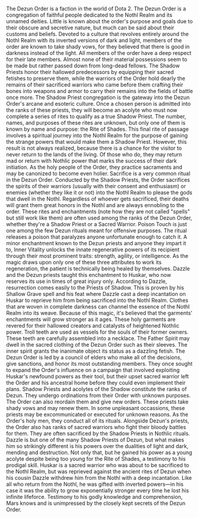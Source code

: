 The Dezun Order is a faction in the world of Dota 2.
The Dezun Order is a congregation of faithful people dedicated to the Nothl Realm and its unnamed deities. Little is known about the order's purpose and goals due to their obscure and secretive nature, but much can be said about their customs and beliefs.
Devoted to a culture that revolves entirely around the Nothl Realm with its inverted versions of dark and light, members of the order are known to take shady vows, for they believed that there is good in darkness instead of the light.
All members of the order have a deep respect for their late members. Almost none of their material possessions seem to be made but rather passed down from long-dead fellows. The Shadow Priests honor their hallowed predecessors by equipping their sacred fetishes to preserve them, while the warriors of the Order hold dearly the remains of their sacrificed warriors who came before them crafting their bones into weapons and armor to carry their remains into the fields of battle once more.
The Shadow Priest congregation is the gateway into the Dezun Order's arcane and esoteric culture. Once a chosen person is admitted into the ranks of these priests, they will become an acolyte who must now complete a series of rites to qualify as a true Shadow Priest. The number, names, and purposes of these rites are unknown, but only one of them is known by name and purpose: the Rite of Shades. This final rite of passage involves a spiritual journey into the Nothl Realm for the purpose of gaining the strange powers that would make them a Shadow Priest. However, this result is not always realized, because there is a chance for the visitor to never return to the lands of the living. Of those who do, they may return mad or return with Nothlic power that marks the success of their dark initiation. As the holy people of the Order, they practice sacraments and may be canonized to become even holier.
Sacrifice is a very common ritual in the Dezun Order. Conducted by the Shadow Priests, the Order sacrifices the spirits of their warriors (usually with their consent and enthusiasm) or enemies (whether they like it or not) into the Nothl Realm to please the gods that dwell in the Nothl. Regardless of whoever gets sacrificed, their deaths will grant them great honors in the Nothl and are always ennobling to the order.
These rites and enchantments (note how they are not called "spells" but still work like them) are often used among the ranks of the Dezun Order, whether they're a Shadow Priest or a Sacred Warrior.
Poison Touch is just one among the few Dezun rituals meant for offensive purposes. The ritual releases a poison that paralyzes anyone unfortunate enough to catch it.
A minor enchantment known to the Dezun priests and anyone they impart it to,  Inner Vitality unlocks the innate regenerative powers of its recipient through their most prominent traits: strength, agility, or intelligence. As the magic draws upon only one of these three attributes to work its regeneration, the patient is technically being healed by themselves. Dazzle and the Dezun priests taught this enchantment to Huskar, who now reserves its use in times of great injury only.
According to Dazzle, resurrection comes easily to the Priests of Shadow. This is proven by his  Shallow Grave spell and his feat where Dazzle cast a deep incantation on Huskar to reprieve him from being sacrificed into the Nothl Realm.
Clothes that are woven in complete darkness can channel the essence of the Nothl Realm into its weave. Because of this magic, it's believed that the garments' enchantments will grow stronger as it ages. These holy garments are revered for their hallowed creators and catalysts of heightened Nothlic power.
Troll teeth are used as vessels for the souls of their former owners. These teeth are carefully assembled into a necklace.
The Father Spirit may dwell in the sacred clothing of the Dezun Order such as their sleeves. The inner spirit grants the inanimate object its status as a dazzling fetish.
The Dezun Order is led by a council of elders who make all of the decisions, give sanctions, and honor its most outstanding members. They once sought to expand the Order's influence on a campaign that involved exploiting Huskar's newfound powers as their tool, but their upset sacred warrior left the Order and his ancestral home before they could even implement their plans.
Shadow Priests and acolytes of the Shadow constitute the ranks of Dezun. They undergo ordinations from their Order with unknown purposes. The Order can also reordain them and give new orders. These priests take shady vows and may renew them. In some unpleasant occassions, these priests may be excommunicated or executed for unknown reasons. As the Order's holy men, they conduct all of its rituals.
Alongside Dezun's priests, the Order also has ranks of sacred warriors who fight their bloody battles for them. They are often sacrificed by the Shadow Priests in Nothlic rituals.
Dazzle is but one of the many Shadow Priests of Dezun, but what makes him so strikingly different is his powers over the dualities of light and dark, mending and destruction. Not only that, but he gained his power as a young acolyte despite being too young for the Rite of Shades, a testimony to his prodigal skill.
Huskar is a sacred warrior who was about to be sacrificed to the Nothl Realm, but was reprieved against the ancient rites of Dezun when his cousin Dazzle withdrew him from the Nothl with a deep incantation. Like all who return from the Nothl, he was gifted with inverted powers—in his case it was the ability to grow exponentially stronger every time he lost his infinite lifeforce.
Testimony to his godly knowledge and comprehension,  Mars knows and is unimpressed by the closely kept secrets of the Dezun Order.
